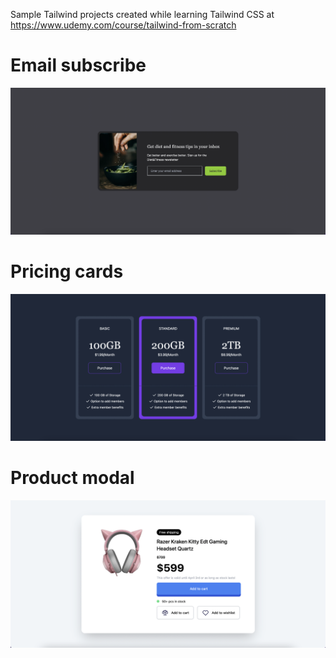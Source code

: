 Sample Tailwind projects created while learning Tailwind CSS at https://www.udemy.com/course/tailwind-from-scratch

# Email subscribe
![Screenshot](./email_subscribe.png)

# Pricing cards
![Screenshot](./pricing_cards.png)

# Product modal
![Screenshot](./product_modal.png)